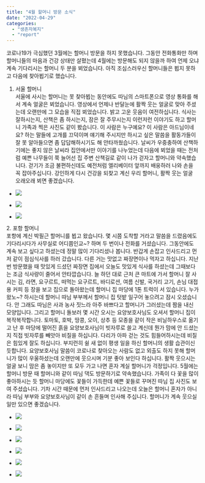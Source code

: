 ```yaml
---
title: "4월 할머니 방문 소식"
date: "2022-04-29"
categories: 
  - "생존자복지"
  - "report"
---
```


코로나19가 극심했던 3월에는 할머니 방문을 하지 못했습니다. 그동안 전화통화만 하며 할머니들의 마음과 건강 상태만 살폈는데 4월에는 방문해도 되지 않을까 하여 언제 오냐 계속 기다리시는 할머니 두 분을 뵈었습니다. 아직 조심스러우신 할머니들은 뵙지 못하고 다음에 찾아뵙기로 했습니다.

1. 서울 할머니  
    서울에 사시는 할머니는 못 찾아뵙는 동안에도 따님의 스마트폰으로 영상 통화를 해서 계속 얼굴은 뵈었습니다. 영상에서 언제나 반달눈에 활짝 웃는 얼굴로 맞아 주셨는데 오랜만에 그 모습을 직접 뵈었습니다. 밝고 고운 웃음이 여전하십니다. 식사는 잘하시는지, 산책은 좀 하시는지, 잠은 잘 주무시는지 이런저런 이야기도 하고 할머니 가족과 찍은 사진도 같이 봤습니다. 이 사람은 누구예요? 이 사람은 아드님이네요? 하는 말들에 고개를 끄덕이며 얘기해 주시지만 하시고 싶은 말씀을 활동가들이 잘 못 알아들으면 좀 답답해하시기도 해 안타까웠습니다. 날씨가 우중충하여 산책하기에는 좋지 않은 날씨라 집안에서만 이야기를 나누었는데 다음에 뵈었을 때는 전처럼 예쁜 나무들이 쭉 늘어선 집 주변 산책길로 같이 나가 걷자고 할머니와 약속했습니다. 걷기가 조금 불편하신데도 예전처럼 엘리베이터 앞까지 배웅하러 나와 손을 꼭 잡아주십니다. 강인하게 다시 건강을 되찾고 계신 우리 할머니, 활짝 웃는 얼굴 오래오래 뵈면 좋겠습니다.

- ![](https://r2.womenandwar.net/2022/04/photo_2022-04-29_11-20-52-768x1024.jpg)
    
- ![](https://r2.womenandwar.net/2022/04/photo_2022-04-29_11-20-53-768x1024.jpg)
    
- ![](https://r2.womenandwar.net/2022/04/photo_2022-04-29_11-21-44-1024x739.jpg)
    

2\. 포항 할머니  
포항에 계신 박필근 할머니를 뵙고 왔습니다. 몇 시쯤 도착할 거라고 말씀을 드렸음에도 기다리시다가 사무실로 어디쯤인교~? 하며 두 번이나 전화를 거셨습니다. 그동안에도 계속 보고 싶다고 하셨는데 정말 많이 기다리셨나 봅니다. 반갑게 손잡고 인사드리고 먼저 같이 점심식사를 하러 갔습니다. 다른 거는 맛없고 짜장면이나 먹자고 하십니다. 지난번 방문했을 때 맛있게 드셨던 짜장면 집에서 오늘도 맛있게 식사를 하셨는데 그때보다는 조금 식사량이 줄어서 안타깝습니다. 늘 하던 대로 근처 큰 마트에 가서 할머니 잘 사시는 김, 라면, 요구르트, 떠먹는 요구르트, 바디로션, 여름 신발, 국거리 고기, 손님 대접용 커피 등 장을 보고 집으로 돌아왔는데 할머니 집 마당에 1톤 트럭이 서 있습니다. 누가 왔노~? 하시는데 할머니 따님 부부께서 할머니 집 텃밭 일구어 놓으려고 잠시 오셨습니다. 안 그래도 따님은 사과 농사 짓느라 아주 바쁘다고 할머니가 그러셨는데 짬을 내신 모양입니다. 그리고 할머니 돌보러 몇 시간 오시는 요양보호사님도 오셔서 할머니 집이 복작복작합니다. 토마토, 호박, 땅콩, 오이, 상추 등 모종을 같이 작은 비닐하우스로 옮기고 난 후 마당에 떨어진 흙을 요양보호사님이 빗자루로 쓸고 계신데 뭔가 맘에 안 드셨는지 직접 빗자루를 빼앗아 비질을 하십니다. 다리가 아파 걷는 것도 힘들어하시는데 비질은 힘있게 잘도 하십니다. 부지런히 쉴 새 없이 평생 일을 하신 할머니의 생활 습관이신 듯합니다. 요양보호사님 말씀이 코로나로 찾아오는 사람도 없고 외출도 하지 못해 할머니가 많이 우울하셨는데 오랜만에 웃으시며 기분 좋아 보인다 하십니다. 활짝 웃으시는 얼굴 보니 맘은 좀 놓이지만 또 모두 가고 나면 혼자 계실 할머니가 걱정입니다. 5월에는 할머니 방문 때 할머니와 같이 따님 댁도 방문하기로 약속했습니다. 가족이 다 꽃을 많이 좋아하시는 듯 할머니 마당에도 꽃들이 가득한데 예쁜 꽃들로 꾸며진 따님 집 사진도 보여 주셨습니다. 기차 시간 때문에 먼저 인사드리고 나오는데 오늘은 할머니 혼자가 아니라 따님 부부와 요양보호사님이 같이 손 흔들며 인사해 주십니다. 할머니가 계속 웃으실 일만 있으면 좋겠습니다.

- ![](https://r2.womenandwar.net/2022/04/photo_2022-04-29_11-28-22-2-768x1024.jpg)
    
- ![](https://r2.womenandwar.net/2022/04/photo_2022-04-28_15-19-13-2-577x1024.jpg)
    
- ![](https://r2.womenandwar.net/2022/04/photo_2022-04-29_11-28-22-3-768x1024.jpg)
    

- ![](https://r2.womenandwar.net/2022/04/photo_2022-04-29_11-28-22-768x1024.jpg)
    
- ![](https://r2.womenandwar.net/2022/04/photo_2022-04-29_11-28-23-1024x768.jpg)
    
- ![](https://r2.womenandwar.net/2022/04/photo_2022-04-29_11-28-23-2-768x1024.jpg)

